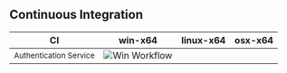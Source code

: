 ## Continuous Integration 
| CI | win-x64 | linux-x64 | osx-x64 |
|-|-|-|-|
| <sup>Authentication Service</sup> | ![Win Workflow](https://github.com/Anahiell/airbnb-clone/actions/workflows/WindowsBuildWithTesting.yml/badge.svg) | | |
